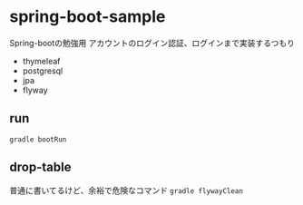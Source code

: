 # spring-boot-sample

Spring-bootの勉強用
アカウントのログイン認証、ログインまで実装するつもり

- thymeleaf
- postgresql
- jpa
- flyway

## run

`gradle bootRun`

## drop-table

普通に書いてるけど、余裕で危険なコマンド
`gradle flywayClean`
